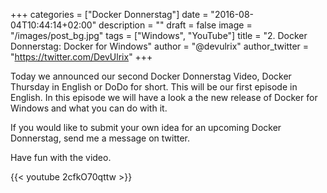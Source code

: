 +++
categories = ["Docker Donnerstag"]
date = "2016-08-04T10:44:14+02:00"
description = ""
draft = false
image = "/images/post_bg.jpg"
tags = ["Windows", "YouTube"]
title = "2. Docker Donnerstag: Docker for Windows"
author = "@devulrix"
author_twitter = "https://twitter.com/DevUlrix"
+++

Today we announced our second Docker Donnerstag Video, Docker Thursday in English or DoDo for short. This will be our first episode in English. In this episode we will have a look a the new release of Docker for Windows and what you can do with it.

If you would like to submit your own idea for an upcoming Docker Donnerstag, send me a message on twitter.

Have fun with the video.

{{< youtube 2cfkO70qttw >}}
